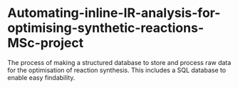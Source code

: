 # Automating-inline-IR-analysis-for-optimising-synthetic-reactions-MSc-project
The process of making a structured database to store and process raw data for the optimisation of reaction synthesis. This includes a SQL database to enable easy findability.

